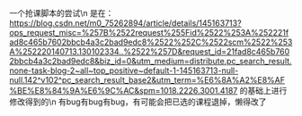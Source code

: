 一个抢课脚本的尝试\n
是在：https://blog.csdn.net/m0_75262894/article/details/145163713?ops_request_misc=%257B%2522request%255Fid%2522%253A%252221fad8c465b7602bbcb4a3c2bad9edc8%2522%252C%2522scm%2522%253A%252220140713.130102334..%2522%257D&request_id=21fad8c465b7602bbcb4a3c2bad9edc8&biz_id=0&utm_medium=distribute.pc_search_result.none-task-blog-2~all~top_positive~default-1-145163713-null-null.142^v102^pc_search_result_base2&utm_term=%E6%8A%A2%E8%AF%BE%E8%84%9A%E6%9C%AC&spm=1018.2226.3001.4187 的基础上进行修改得到的\n
有bug有bug有bug，有可能会把已选的课程退掉，懒得改了
